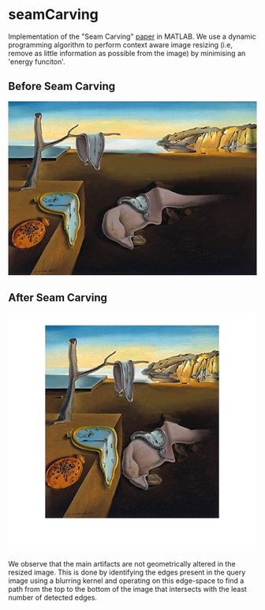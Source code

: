 # seamCarving
Implementation of the "Seam Carving" [paper](http://citeseerx.ist.psu.edu/viewdoc/download?doi=10.1.1.570.6321&rep=rep1&type=pdf) in MATLAB. We use a dynamic programming algorithm to perform context aware image resizing (i.e, remove as little information as possible from the image) by minimising an 'energy funciton'.

## Before Seam Carving
<img src="thePersistenceOfMemory.jpg">

## After Seam Carving
<img src="carvedMemory.jpg">

We observe that the main artifacts are not geometrically altered in the resized image. This is done by identifying the edges present in the query image using a blurring kernel and operating on this edge-space to find a path from the top to the bottom of the image that intersects with the least number of detected edges.
